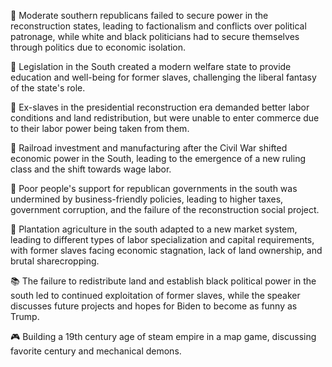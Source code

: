 📝 Moderate southern republicans failed to secure power in the reconstruction states, leading to factionalism and conflicts over political patronage, while white and black politicians had to secure themselves through politics due to economic isolation.

📜 Legislation in the South created a modern welfare state to provide education and well-being for former slaves, challenging the liberal fantasy of the state's role.

📝 Ex-slaves in the presidential reconstruction era demanded better labor conditions and land redistribution, but were unable to enter commerce due to their labor power being taken from them.

🚂 Railroad investment and manufacturing after the Civil War shifted economic power in the South, leading to the emergence of a new ruling class and the shift towards wage labor.

🚂 Poor people's support for republican governments in the south was undermined by business-friendly policies, leading to higher taxes, government corruption, and the failure of the reconstruction social project.

📝 Plantation agriculture in the south adapted to a new market system, leading to different types of labor specialization and capital requirements, with former slaves facing economic stagnation, lack of land ownership, and brutal sharecropping.

📚 The failure to redistribute land and establish black political power in the south led to continued exploitation of former slaves, while the speaker discusses future projects and hopes for Biden to become as funny as Trump.

🎮 Building a 19th century age of steam empire in a map game, discussing favorite century and mechanical demons.

